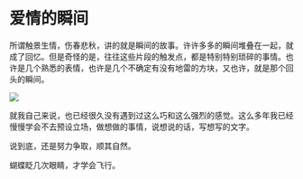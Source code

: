 # 爱情的瞬间

所谓触景生情，伤春悲秋，讲的就是瞬间的故事。许许多多的瞬间堆叠在一起，就成了回忆。但是奇怪的是，往往这些片段的触发点，都是特别特别琐碎的事情。也许是几个熟悉的表情，也许是几个不确定有没有地雷的方块，又也许，就是那个回头的瞬间。

![](./_resource/know-the-girl.jpg)

就我自己来说，也已经很久没有遇到过这么巧和这么强烈的感觉。这么多年我已经慢慢学会不去预设立场，做想做的事情，说想说的话，写想写的文字。

说到底，还是努力争取，顺其自然。

蝴蝶眨几次眼睛，才学会飞行。
